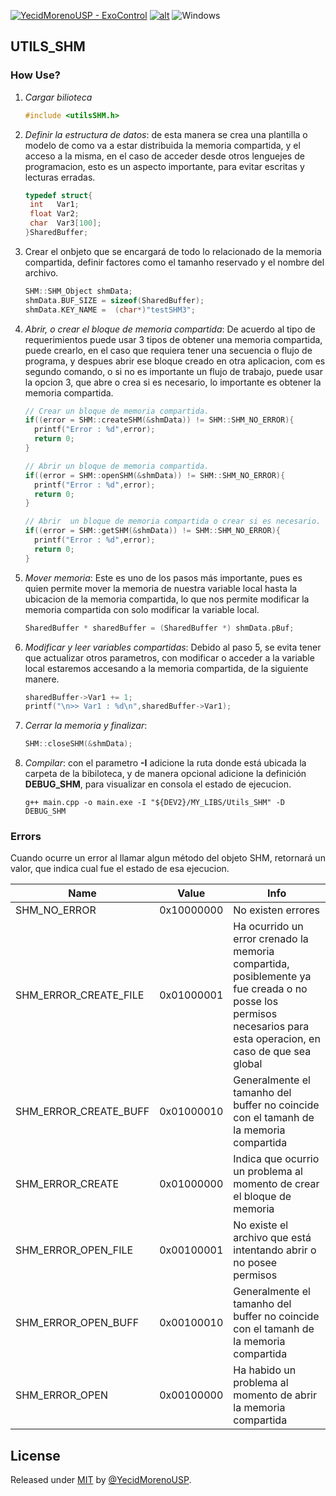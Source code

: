 [![YecidMorenoUSP - ExoControl](https://img.shields.io/static/v1?label=YecidMorenoUSP&message=MY_LIBS&color=blue&logo=github)](https://github.com/YecidMorenoUSP/MY_LIBS)
[![alt](https://img.shields.io/github/license/YecidMorenoUSP/MY_LIBS?color=blue)](LICENSE.md)
![Windows](https://img.shields.io/badge/Windows-x64%20\|%20x86-blue?style=flat&logo=windows)

## UTILS_SHM

### How Use?
1. *Cargar bilioteca*
    ```c++
    #include <utilsSHM.h>
    ```
2. *Definir la estructura de datos*: de esta manera se crea una plantilla o modelo de como va a estar distribuida la memoria compartida, y el acceso a la misma, en el caso de acceder desde otros lenguejes de programacion, esto es un aspecto importante, para evitar escritas y lecturas erradas.
   
   ```c++
   typedef struct{
    int   Var1;
    float Var2;
    char  Var3[100];
   }SharedBuffer;   
   ```
3. Crear el onbjeto que se encargará de todo lo relacionado de la memoria compartida, definir factores como el tamanho reservado y el nombre del archivo.
   ```c++ 
   SHM::SHM_Object shmData;
   shmData.BUF_SIZE = sizeof(SharedBuffer);
   shmData.KEY_NAME =  (char*)"testSHM3";
   ```
4. *Abrir, o crear el bloque de memoria compartida*: De acuerdo al tipo de requerimientos puede usar 3 tipos de obtener una memoria compartida, puede crearlo, en el caso que requiera tener una secuencia o flujo de programa, y despues abrir ese bloque creado en otra aplicacion, com es segundo comando, o si no es importante un flujo de trabajo, puede usar la opcion 3, que abre o crea si es necesario, lo importante es obtener la memoria compartida.

    ```c++
    // Crear un bloque de memoria compartida.
    if((error = SHM::createSHM(&shmData)) != SHM::SHM_NO_ERROR){
      printf("Error : %d",error);
      return 0;
    }

    // Abrir un bloque de memoria compartida.
    if((error = SHM::openSHM(&shmData)) != SHM::SHM_NO_ERROR){
      printf("Error : %d",error);
      return 0;
    }

    // Abrir  un bloque de memoria compartida o crear si es necesario.
    if((error = SHM::getSHM(&shmData)) != SHM::SHM_NO_ERROR){
      printf("Error : %d",error);
      return 0;
    }
    ```
5. *Mover memoria*: Este es uno de los pasos más importante, pues es quien permite mover la memoria de nuestra variable local hasta la ubicacion de la memoria compartida, lo que nos permite modificar la memoria compartida con solo modificar la variable local.
   ```c++
   SharedBuffer * sharedBuffer = (SharedBuffer *) shmData.pBuf;
   ```
6. *Modificar y leer variables compartidas*: Debido al paso 5, se evita tener que actualizar otros parametros, con modificar o acceder a la variable local estaremos accesando a la memoria compartida, de la siguiente manere.
   ```c++
   sharedBuffer->Var1 += 1;
   printf("\n>> Var1 : %d\n",sharedBuffer->Var1);
   ```

7. *Cerrar la memoria y finalizar*:
   ```c++ 
   SHM::closeSHM(&shmData);
   ```

8. *Compilar*: con el parametro **-I** adicione la ruta donde está ubicada la carpeta de la bibiloteca, y de manera opcional adicione la definición **DEBUG_SHM**, para visualizar en consola el estado de ejecucion.

    ```PS
    g++ main.cpp -o main.exe -I "${DEV2}/MY_LIBS/Utils_SHM" -D DEBUG_SHM
    ```

### Errors
Cuando ocurre un error al llamar algun método del objeto SHM, retornará un valor, que indica cual fue el estado de esa ejecucion.

|Name                  | Value       | Info
|----                  | ----        |  ----
|SHM_NO_ERROR          | 0x10000000  | No existen errores
|SHM_ERROR_CREATE_FILE | 0x01000001  | Ha ocurrido un error crenado la memoria compartida, posiblemente ya fue creada o no posse los permisos necesarios para esta operacion, en caso de que sea global
|SHM_ERROR_CREATE_BUFF | 0x01000010  | Generalmente el tamanho del buffer no coincide con el tamanh de la memoria compartida
|SHM_ERROR_CREATE      | 0x01000000  | Indica que ocurrio un problema al momento de crear el bloque de memoria
|SHM_ERROR_OPEN_FILE   | 0x00100001  | No existe el archivo que está intentando abrir o no posee permisos
|SHM_ERROR_OPEN_BUFF   | 0x00100010  | Generalmente el tamanho del buffer no coincide con el tamanh de la memoria compartida
|SHM_ERROR_OPEN        | 0x00100000  | Ha habido un problema al momento de abrir la memoria compartida

## License

Released under [MIT](LICENSE) by [@YecidMorenoUSP](https://github.com/YecidMorenoUSP).
  

